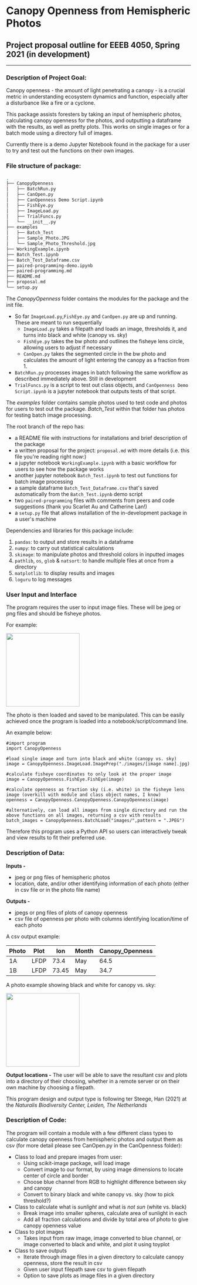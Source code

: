# Canopy Openness from Hemispheric Photos

## Project proposal outline for EEEB 4050, Spring 2021 (in development)
---

### Description of Project Goal:
Canopy openness - the amount of light penetrating a canopy - is a crucial metric in understanding ecosystem dynamics and function, especially after a disturbance like a fire or a cyclone.

This package assists foresters by taking an input of hemispheric photos, calculating canopy openness for the photos, and outputting a dataframe with the results, as well as pretty plots. This works on single images or for a batch mode using a directory full of images.

Currently there is a demo Jupyter Notebook found in the package for a user to try and test out the functions on their own images.

### File structure of package:

```bash
.
├── CanopyOpenness
│   ├── BatchRun.py
│   ├── CanOpen.py
│   ├── CanOpenness Demo Script.ipynb     
│   ├── FishEye.py
│   ├── ImageLoad.py
│   ├── TrialFuncs.py
│   └── __init__.py
├── examples
│   ├── Batch_Test
│   ├── Sample_Photo.JPG
│   └── Sample_Photo_Threshold.jpg
├── WorkingExample.ipynb
├── Batch_Test.ipynb
├── Batch_Test_Dataframe.csv
├── paired-programming-demo.ipynb
├── paired-programming.md
├── README.md
├── proposal.md
└── setup.py

```
The *CanopyOpenness* folder contains the modules for the package and the init file.
   - So far `ImageLoad.py`,`FishEye.py`  and  `CanOpen.py` are up and running. These are meant to run sequentially 
     - `ImageLoad.py` takes a filepath and loads an image, thresholds it, and turns into black and white (canopy vs. sky)
     - `FishEye.py` takes the bw photo and outlines the fisheye lens circle, allowing users to adjust if necessary
     - `CanOpen.py` takes the segmented circle in the bw photo and calculates the amount of light entering the canopy as a fraction from 1.
   - `BatchRun.py` processes images in batch following the same workflow as described immediately above. Still in development
   - `TrialFuncs.py` is a script to test out class objects, and `CanOpenness Demo Script.ipynb` is a jupyter notebook that outputs tests of that script.

The *examples* folder contains sample photos used to test code and photos for users to test out the package. 
*Batch_Test* within that folder has photos for testing batch image processing.

The root branch of the repo has:
   - a README file with instructions for installations and brief description of the package
   - a written proposal for the project: `proposal.md` with more details (i.e. this file you're reading right now:)  
   - a jupyter notebook `WorkingExample.ipynb` with a basic workflow for users to see how the package works  
   - another jupyter notebook `Batch_Test.ipynb` to test out functions for batch image processing
   - a sample dataframe `Batch_Test_Dataframe.csv` that's saved automatically from the `Batch_Test.ipynb` demo script
   - two `paired-programming` files with comments from peers and code suggestions (thank you Scarlet Au and Catherine Lan!)
   - a `setup.py` file that allows installation of the in-development package in a user's machine
 
Dependencies and libraries for this package include:
  1. `pandas`: to output and store results in a dataframe  
  2. `numpy`: to carry out statistical calculations 
  3. `skimage`: to manipulate photos and threshold colors in inputted images  
  4. `pathlib`, `os`, `glob` & `natsort`: to handle multiple files at once from a directory
  5. `matplotlib`: to display results and images
  6. `loguru` to log messages 

### User Input and Interface
The program requires the user to input image files. These will be jpeg or png files and should be fisheye photos.

For example:

<img src="examples/Sample_Photo.JPG" height="200">

The photo is then loaded and saved to be manipulated. This can be easily achieved once the program is loaded into a notebook/script/command line. 

An example below:

```
#import program
import CanopyOpenness

#load single image and turn into black and white (canopy vs. sky)
image = CanopyOpenness.ImageLoad.ImagePrep("./images/[image name].jpg)

#calculate fisheye coordinates to only look at the proper image
image = CanopyOpenness.FishEye.FishEye(image)

#calculate openness as fraction sky (i.e. white) in the fisheye lens image (overkill with module and class object names, I know)
openness = CanopyOpenness.CanopyOpenness.CanopyOpenness(image)

#alternatively, can load all images from single directory and run the above functions on all images, returning a csv with results
batch_images = CanopyOpenness.BatchLoad("images/",pattern = ".JPEG")

```
Therefore this program uses a Python API so users can interactively tweak and view results to fit their preferred use.

### Description of Data:
**Inputs -** 
   - jpeg or png files of hemispheric photos
   - location, date, and/or other identifying information of each photo (either in csv file or in the photo file name)  

**Outputs -** 
   - jpegs or png files of plots of canopy openness
   - csv file of openness per photo with columns identifying location/time of each photo

A csv output example:

| Photo | Plot | lon  | Month | Canopy_Openness |
|-------|------|------|-------|-----------------|
| 1A    | LFDP |73.4  | May   | 64.5            |
| 1B    | LFDP |73.45 | May   | 34.7            |

A photo example showing black and white for canopy vs. sky:

<img src="examples/Sample_Photo_Threshold.jpg" height="200">

**Output locations -**
The user will be able to save the resultant csv and plots into a directory of their choosing, whether in a remote server or on their own machine by choosing a filepath.

This program design and output type is following ter Steege, Han (2021) at the *Naturalis Biodiversity Center, Leiden, The Netherlands*

### Description of Code:
The program will contain a module with a few different class types to calculate canopy openness from hemispheric photos and output them as csv (for more detail please see CanOpen.py in the CanOpenness folder):
   - Class to load and prepare images from user:
     - Using scikit-image package, will load image
     - Convert image to our format, by using image dimensions to locate center of circle and border
     - Choose blue channel from RGB to highlight difference between sky and canopy
     - Convert to binary black and white canopy vs. sky (how to pick threshold?)
   - Class to calculate what is *sunlight* and what is *not sun* (white vs. black)
     - Break image into smaller spheres, calculate area of sunlight in each
     - Add all fraction calculations and divide by total area of photo to give canopy openness value
   - Class to plot images
     - Takes input from raw image, image converted to blue channel, or image converted to black and white, and plot it using toyplot 
   - Class to save outputs
     - Iterate through image files in a given directory to calculate canopy openness, store the result in csv
     - Given user input filepath save csv to given filepath
     - Option to save plots as image files in a given directory
